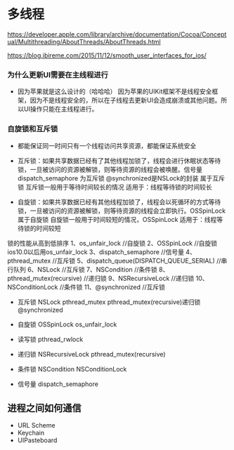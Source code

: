 #  多线程

https://developer.apple.com/library/archive/documentation/Cocoa/Conceptual/Multithreading/AboutThreads/AboutThreads.html

https://blog.ibireme.com/2015/11/12/smooth_user_interfaces_for_ios/

### 为什么更新UI需要在主线程进行
- 因为苹果就是这么设计的（哈哈哈）
因为苹果的UIKit框架不是线程安全框架，因为不是线程安全的，所以在子线程去更新UI会造成崩溃或其他问题。所以UI操作只能在主线程进行。

### 自旋锁和互斥锁
* 都能保证同一时间只有一个线程访问共享资源，都能保证系统安全

* 互斥锁：如果共享数据已经有了其他线程加锁了，线程会进行休眠状态等待锁，一旦被访问的资源被解锁，则等待资源的线程会被唤醒。信号量dispatch_semaphore 为互斥锁   @synchronized是NSLock的封装 属于互斥锁  互斥锁一般用于等待时间较长的情况
适用于：线程等待锁的时间较长

* 自旋锁：如果共享数据已经有其他线程加锁了，线程会以死循环的方式等待锁，一旦被访问的资源被解锁，则等待资源的线程会立即执行。OSSpinLock 属于自旋锁   自旋锁一般用于时间较短的情况，OSSpinLock
适用于：线程等待锁的时间较短

锁的性能从高到低排序
1、os_unfair_lock   //自旋锁
2、OSSpinLock  //自旋锁 ios10.0以后用os_unfair_lock
3、dispatch_semaphore   //信号量
4、pthread_mutex   //互斥锁
5、dispatch_queue(DISPATCH_QUEUE_SERIAL)   //串行队列
6、NSLock   //互斥锁
7、NSCondition   //条件锁
8、pthread_mutex(recursive)    //递归锁
9、NSRecursiveLock   //递归锁
10、NSConditionLock   //条件锁
11、@synchronized   //互斥锁

* 互斥锁
NSLock
pthread_mutex
pthread_mutex(recursive)递归锁
@synchronized

* 自旋锁
OSSpinLock
os_unfair_lock

* 读写锁
pthread_rwlock

* 递归锁
NSRecursiveLock
pthread_mutex(recursive)

* 条件锁
NSCondition
NSConditionLock

* 信号量
dispatch_semaphore

## 进程之间如何通信
- URL Scheme
- Keychain
- UIPasteboard

